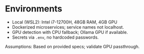 # Environments

- Local (WSL2): Intel i7-12700H, 48GB RAM, 4GB GPU
- Dockerized microservices; service names not localhost.
- GPU detection with CPU fallback; Ollama GPU if available.
- Secrets via `.env`, no hardcoded passwords.

Assumptions: Based on provided specs; validate GPU passthrough.
